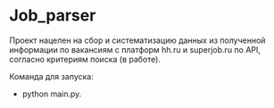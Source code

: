 # Job_parser
Проект нацелен на сбор и систематизацию данных из полученной информации по вакансиям с платформ hh.ru и superjob.ru по API, согласно критериям поиска (в работе).

Команда для запуска:
- python main.py.
